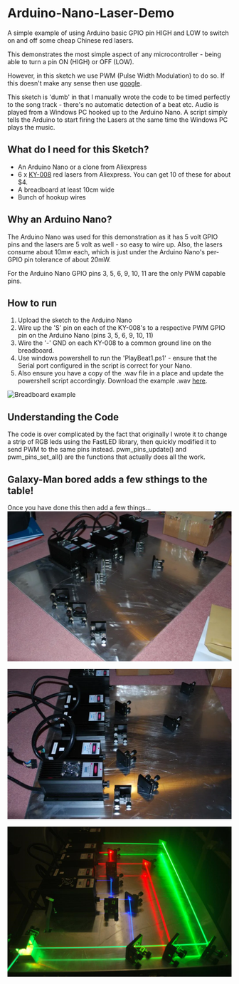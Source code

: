 # Arduino-Nano-Laser-Demo
A simple example of using Arduino basic GPIO pin HIGH and LOW to switch on and off some cheap Chinese red lasers.

This demonstrates the most simple aspect of any microcontroller - being able to turn a pin ON (HIGH) or OFF (LOW).

However, in this sketch we  use PWM (Pulse Width Modulation) to do so. If this doesn't make any sense then use [google](https://www.youtube.com/watch?v=jQ3JHknsM4o).

This sketch is 'dumb' in that I manually wrote the code to be timed perfectly to the song track - there's no automatic detection of a beat etc. Audio is played from a Windows PC hooked up to the Arduino Nano. A script simply tells the Arduino to start firing the Lasers at the same time the Windows PC plays the music.

## What do I need for this Sketch?

* An Arduino Nano or a clone from Aliexpress
* 6 x [KY-008](https://www.aliexpress.com/item/32958918446.html?spm=a2g0o.productlist.0.0.2114433dzdxJAo&algo_pvid=827c0775-8b73-4343-adc7-57722133856a&algo_expid=827c0775-8b73-4343-adc7-57722133856a-0&btsid=7d404227-cdc3-4245-b7bf-49dab733760a&ws_ab_test=searchweb0_0,searchweb201602_8,searchweb201603_53) red lasers from Aliexpress. You can get 10 of these for about $4.
* A breadboard at least 10cm wide
* Bunch of hookup wires

## Why an Arduino Nano?
The Arduino Nano was used for this demonstration as it has 5 volt GPIO pins and the lasers are 5 volt as well - so easy to wire up. Also, the lasers consume about 10mw each, which is just under the Arduino Nano's per-GPIO pin tolerance of about 20mW.

For the Arduino Nano GPIO pins 3, 5, 6, 9, 10, 11 are the only PWM capable pins. 


## How to run

1. Upload the sketch to the Arduino Nano
2. Wire up the 'S' pin on each of the  KY-008's to a respective PWM GPIO pin on the Arduino Nano (pins 3, 5, 6, 9, 10, 11)
3. Wire the '-' GND on each KY-008 to a common ground line on the breadboard.
4. Use windows powershell to run the 'PlayBeat1.ps1' - ensure that the Serial port configured in the script is correct for your Nano.
5. Also ensure you have a copy of the .wav file in a place and update the powershell script accordingly. Download the example .wav [here](http://tty0.uk.to/github/KipodBeat1.wav).


![Breadboard example](breadboard.jpg)

## Understanding the Code
The code is over complicated by the fact that originally I wrote it to change a strip of RGB leds using the FastLED library, then quickly modified it to send PWM to the same pins instead. pwm_pins_update() and pwm_pins_set_all() are the functions that actually does all the work.

## Galaxy-Man bored adds a few sthings to the table!
Once you have done this then add a few things...
![Table Layout](DSC_0002Large.webp)  

![Table layout](DSC_0006Large.webp)  

![Power up lasers](DSC_0044.png)  


